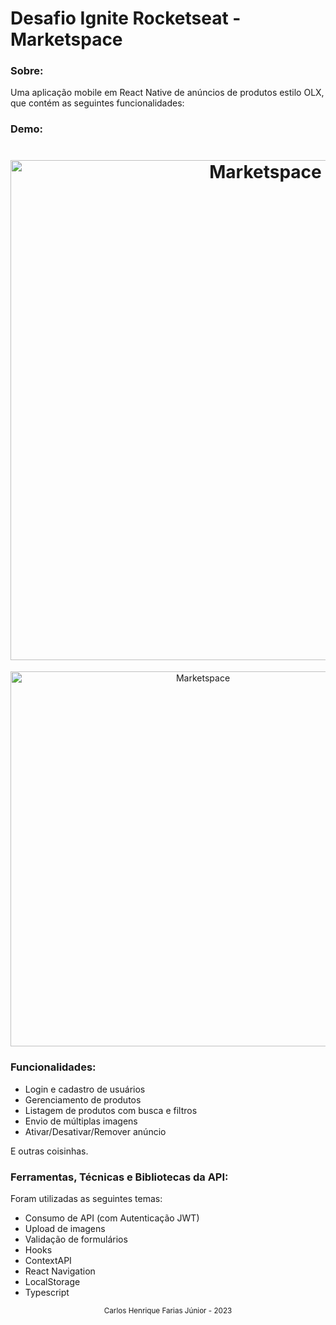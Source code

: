 # Desafio Ignite Rocketseat -  Marketspace 



### Sobre:
Uma aplicação mobile em React Native de anúncios de produtos estilo OLX, que contém as seguintes funcionalidades:

### Demo:
<h1 align="center">

  <img alt="Marketspace" height="800" title="" src="./github/home.png" />
</h1>
<div align="center">
    <img alt="Marketspace" height="600" title="" 
  src="./github/tentativa2_acelerado_2x.gif" />
</div>


### Funcionalidades:
- Login e cadastro de usuários
- Gerenciamento de produtos
- Listagem de produtos com busca e filtros
- Envio de múltiplas imagens
- Ativar/Desativar/Remover anúncio

E outras coisinhas.

### Ferramentas, Técnicas e Bibliotecas da API:
Foram utilizadas as seguintes temas:

- Consumo de API (com Autenticação JWT)
- Upload de imagens
- Validação de formulários
- Hooks
- ContextAPI
- React Navigation
- LocalStorage
- Typescript

</h1>

<div align="center">
  <small> Carlos Henrique Farias Júnior - 2023</small>
</div>

